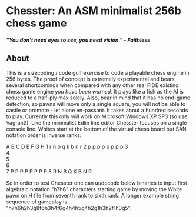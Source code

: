 # Chesster: An ASM minimalist 256b chess game

##### "You don't need eyes to see, you need vision." - Faithless

## About

This is a sizecoding / code gulf exercise to code a playable chess engine in 256 bytes. The proof of concept is extremely experimental and bears several shortcomings when compared with any other real FIDE existing chess game engine _you have been warned._ It plays like a fish as the AI is reduced to a half-ply max solely. Also, bear in mind that it has no end-game detection, so pawns will move only a single square, you will not be able to castle or promote - let alone en-passant. It takes about a hundred seconds to play. Currently this only will work on Microsoft Windows XP SP3 (so use Vagrant!). Like the minimalist Edlin line editor Chesster focuses on a single console line. Whites start at the bottom of the virtual chess board but SAN notation order is inverse ranks:

   A B C D E F G H
1  r n b q k b n r
2  p p p p p p p p
3           
4         
5         
6         
7  P P P P P P P P
8  R N B Q K B N R

So in order to test Chesster one can uudecode below binaries to input first algebraic notation "h7h6" characters starting game by moving the White pawn on H file from seventh rank to sixth rank. A longer example string sequence of gameplay is "h7h6h2h3g8f6h3h4f6g4h4h5g4h2g1h3h2f1h3g5".

